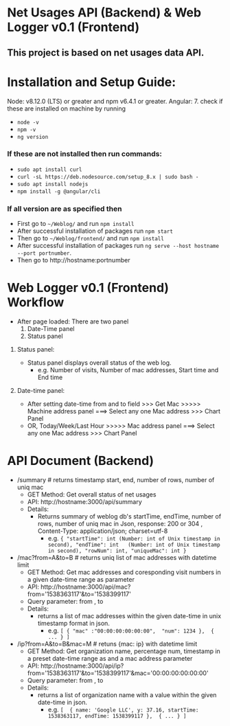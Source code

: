 # Net Usages API (Backend) &  Web Logger v0.1 (Frontend)

## This project is based on net usages data API.

# Installation and Setup Guide:
Node: v8.12.0 (LTS) or greater and npm v6.4.1 or greater.
Angular: 7. check if these are installed on machine by running

* `node -v`
* `npm -v`
* `ng version`

### If these are not installed then run commands:

* `sudo apt install curl`
* `curl -sL https://deb.nodesource.com/setup_8.x | sudo bash -`
* `sudo apt install nodejs`
* `npm install -g @angular/cli`

### If all version are as specified then

* First go to `~/Weblog/` and run `npm install`
* After successful installation of packages run `npm start`
* Then go to `~/Weblog/frontend/` and run `npm install`
* After successful installation of packages run `ng serve --host hostname --port portnumber`.
* Then go to http://hostname:portnumber


# Web Logger v0.1 (Frontend) Workflow
* After page loaded: There are two panel 
  1. Date-Time panel
  2. Status panel

1. Status panel:
    * Status panel displays overall status of the web log.
        * e.g. Number of visits, Number of mac addresses, Start time and End time
  
2. Date-time panel:
    * After setting date-time from and to field >>> Get Mac >>>>> Machine address panel ===> Select any one Mac address >>> Chart Panel
    * OR, Today/Week/Last Hour >>>>> Mac address panel ===> Select any one Mac address >>> Chart Panel


# API Document (Backend)
* /summary # returns timestamp start, end, number of rows, number of uniq mac
    * GET Method: Get overall status of net usages
    * API: http://hostname:3000/api/summary
    * Details:
        * Returns summary of weblog db's startTime, endTime, number of rows, number of uniq mac in Json, response: 200 or 304 , Content-Type: application/json; charset=utf-8
            * e.g. ```{
                        "startTime": int (Number: int of Unix timestamp in second),
                        "endTime": int   (Number: int of Unix timestamp in second),
                        "rowNum": int,
                        "uniqueMac": int
                    } ```
* /mac?from=A&to=B # returns uniq list of mac addresses with datetime limit
    * GET Method: Get mac addresses and coresponding visit numbers in a given date-time range as parameter
    * API: http://hostname:3000/api/mac?from='1538363117'&to='1538399117'
    * Query parameter: from , to
    * Details:
        * returns a list of mac addresses within the given date-time in unix timestamp format in json.
            * e.g. ```[
                        {
                            "mac" :"00:00:00:00:00:00", 
                            "num": 1234
                        }, 
                        { ... }
                    ]```
* /ip?from=A&to=B&mac=M # retuns {mac: ip} with datetime limit
    * GET Method: Get organization name, percentage num, timestamp in a preset date-time range as and a mac address parameter
    * API: http://hostname:3000/api/ip?from='1538363117'&to='1538399117'&mac='00:00:00:00:00:00'
    * Query parameter: from , to
    * Details:
        * returns a list of organization name with a value within the given date-time in json.
            * e.g. ```[ 
                        { name: 'Google LLC', y: 37.16, startTime: 1538363117, endTime: 1538399117 }, 
                        { ... }
                    ]```



